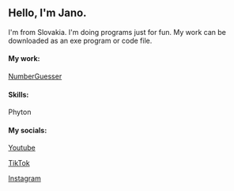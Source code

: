 
## Hello, I'm Jano. 

I'm from Slovakia. I'm doing programs just for fun. My work can be downloaded as an exe program or code file.

#### My work:

[NumberGuesser](https://github.com/JaatrovyKnedlicek/NumberGuesserByJanik)
#### Skills:

Phyton

#### My socials:

[Youtube](https://www.youtube.com/channel/UC6UKBbOs5EWv5bf0MQ2jSaA)

[TikTok](https://www.tiktok.com/)

[Instagram](https://www.instagram.com/janohroch/)
